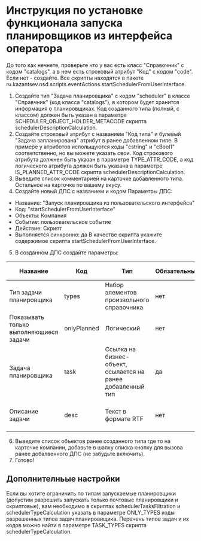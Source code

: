 # Инструкция по установке функционала запуска планировщиков из интерфейса оператора

До того как нечнете, проверьте что у вас есть класс "Справочник" с кодом "catalogs", а в нем есть строковый атрибут "Код" с кодом "code". Если нет - создайте. 
Все скрипты находятся в пакете ru.kazantsev.nsd.scripts.eventActions.startSchedulerFromUserInterface.

1. Создайте тип "Задача планировщика" с кодом "scheduler"  в классе "Справчник" (код класса "catalogs"), в котором будет
   хранится информация о планировщиках.
   Код созданного типа (полный, с классом) должен быть указан в параметре SCHEDULER_OBJECT_HOLDER_METACODE скрипта
   schedulerDescriptionCalculation.
2. Создайте строковый атрибут с названием "Код типа" и булевый "Задача запланирована" атрибут в ранее добавленном типе.
   В примере у атриботов испольщуются коды "cstring" и "cBool1" соответственно, но вы можете указать свои.
   Код строкового атрибута должнен быть указан в параметре TYPE_ATTR_CODE, а код логического атрибута должен быть
   указана в параметре IS_PLANNED_ATTR_CODE скрипта schedulerDescriptionCalculation.
3. Выведите список комментарией на карточке добавленного типа. Остальное на карточке по вашему вкусу.
4. Создайте новый ДПС с названием и кодом
   Параметры ДПС:

- Название: "Запуск планировщика из пользовательского интерфейса"
- Код: "startSchedulerFromUserInterface"
- Объекты: Компания
- Событие: пользовательское событие
- Действие: Скрипт
- Выполняется синхронно: да
  В качестве скрипта укажите содержимое скрипта startSchedulerFromUserInterface.

5. В созданном ДПС создайте параметры:

| Название                               | Код         | Тип                                                         | Обязательный | Скрипты                                                                           | Прочие особенности                          |
|----------------------------------------|-------------|-------------------------------------------------------------|--------------|-----------------------------------------------------------------------------------|---------------------------------------------|
| Тип задачи планировщика                | types       | Набор элементов произвольного справочника                   | нет          | Скрипт schedulerTypeCalculation для вычисления элементов справочника              | -                                           |
| Показывать только выполняющиеся задачи | onlyPlanned | Логический                                                  | нет          | -                                                                                 | -                                           |
| Задача планировщика                    | task        | Ссылка на бизнес-объект, ссылается на ранее добавленный тип | да           | Скрипт schedulerTasksFiltration для фильтрации                                    | -                                           |
| Описание задачи                        | desc        | Текст в формате RTF                                         | нет          | Скрипт schedulerDescriptionCalculation для вычисления значения при редактировании | Нередактируемый, скрывать название атрибута |

6. Выведите список объектов ранее созданного типа где то на карточке компании, добавьте в шапку списка кнопку для вызова ранее добалвенного ДПС (не забудьте включить).
7. Готово! 

## Дополнителньые настройки
Если вы хотите ограничить по типам запускаемые планировщики (допустим разрешить запускать только почтовые планировщики и скриптовые), 
вам необходимо в скриптах schedulerTasksFiltration  и schedulerTypeCalculation указать в параметре ONLY_TYPES коды разрешенных типов задач планировищика.
Перечень типов задач и их кодов можно найти в параметре TASK_TYPES скрипта schedulerTypeCalculation.